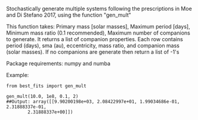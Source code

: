 Stochastically generate multiple systems following the prescriptions in Moe and Di Stefano 2017, using the function 
"gen_mult" 

This function takes: Primary mass [solar masses], Maximum period [days], Minimum mass ratio (0.1 recommended), Maximum number of companions to generate.
It returns a list of companion properties. Each row contains period (days), sma (au), eccentricity, mass ratio, and companion mass (solar masses). If no companions are generate then return a list of -1's

Package requirements: numpy and numba 

Example: 

```
from best_fits import gen_mult

gen_mult(10.0, 1e8, 0.1, 2)
##Output: array([[9.90200198e+03, 2.08422997e+01, 1.99034686e-01, 2.31888337e-01,
        2.31888337e+00]])

```

